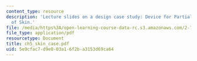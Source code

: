 ```yaml
---
content_type: resource
description: 'Lecture slides on a design case study: Device for Partial Regeneration
  of Skin.'
file: /media/https%3A/open-learning-course-data-rc.s3.amazonaws.com/2-782j-design-of-medical-devices-and-implants-spring-2006/5e9cfac7d9e003a16f2ba3153d69ca64_ch5_skin_case.pdf
file_type: application/pdf
resourcetype: Document
title: ch5_skin_case.pdf
uid: 5e9cfac7-d9e0-03a1-6f2b-a3153d69ca64
---
```

